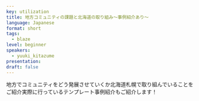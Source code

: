 ```yaml
---
key: utilization
title: 地方コミュニティの課題と北海道の取り組み〜事例紹介あり〜
language: Japanese
format: short
tags:
  - blaze
level: beginner
speakers:
  - yuuki_kitazume
presentation: 
draft: false
---
```

地方でコミュニティをどう発展させていくか北海道札幌で取り組んでいることをご紹介実際に行っているテンプレート事例紹介もご紹介します！
